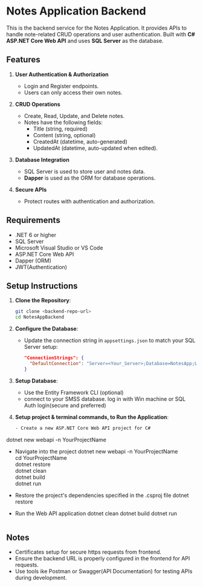 # Notes Application Backend

This is the backend service for the Notes Application. It provides APIs to handle note-related CRUD operations and user authentication. 
Built with **C# ASP.NET Core Web API** and uses **SQL Server** as the database.


## Features

1. **User Authentication & Authorization**
   - Login and Register endpoints.
   - Users can only access their own notes.

2. **CRUD Operations**
   - Create, Read, Update, and Delete notes.
   - Notes have the following fields:
     - Title (string, required)
     - Content (string, optional)
     - CreatedAt (datetime, auto-generated)
     - UpdatedAt (datetime, auto-updated when edited).

3. **Database Integration**
   - SQL Server is used to store user and notes data.
   - **Dapper** is used as the ORM for database operations.

4. **Secure APIs**
   - Protect routes with authentication and authorization.

## Requirements

- .NET 6 or higher
- SQL Server
- Microsoft Visual Studio or VS Code
- ASP.NET Core Web API
- Dapper (ORM)
- JWT(Authentication)

## Setup Instructions

1. **Clone the Repository**:
   ```bash
   git clone <backend-repo-url>
   cd NotesAppBackend
   ```

2. **Configure the Database**:
   - Update the connection string in `appsettings.json` to match your SQL Server setup:
     ```json
     "ConnectionStrings": {
       "DefaultConnection": "Server=<Your_Server>;Database=NotesApp;User Id=<Your_Username>;Password=<Your_Password>;"
     }
     ```

3. **Setup Database**:
   - Use the Entity Framework CLI (optional)
   - connect to your SMSS database. 
    log in with Win machine or SQL Auth      login(secure and preferred)

4. **Setup project & terminal commands, to Run the Application**:
   ```bash
   - Create a new ASP.NET Core Web API project for C#
dotnet new webapi -n YourProjectName

 - Navigate into the project 
dotnet new webapi -n YourProjectName  
cd YourProjectName  
dotnet restore  
dotnet clean  
dotnet build  
dotnet run

 - Restore the project's dependencies  specified in the .csproj file
   dotnet restore

 - Run the Web API application
   dotnet clean
   dotnet build
   dotnet run
   ```

## Notes
- Certificates setup for secure https requests from frontend. 
- Ensure the backend URL is properly configured in the frontend for API requests.
- Use tools ike Postman or Swagger(API Documentation) for testing APIs during development.
